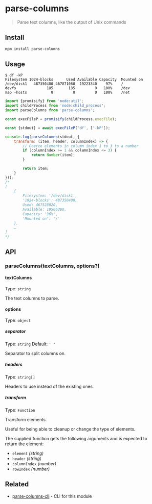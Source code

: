 # parse-columns

> Parse text columns, like the output of Unix commands

## Install

```sh
npm install parse-columns
```

## Usage

```
$ df -kP
Filesystem 1024-blocks      Used Available Capacity  Mounted on
/dev/disk1   487350400 467871060  19223340    97%    /
devfs              185       185         0   100%    /dev
map -hosts           0         0         0   100%    /net
```

```js
import {promisify} from 'node:util';
import childProcess from 'node:child_process';
import parseColumns from 'parse-columns';

const execFileP = promisify(childProcess.execFile);

const {stdout} = await execFileP('df', ['-kP']);

console.log(parseColumns(stdout, {
	transform: (item, header, columnIndex) => {
		// Coerce elements in column index 1 to 3 to a number
		if (columnIndex >= 1 && columnIndex <= 3) {
			return Number(item);
		}

		return item;
	}
}));
/*
[
	{
		Filesystem: '/dev/disk1',
		'1024-blocks': 487350400,
		Used: 467528020,
		Available: 19566380,
		Capacity: '96%',
		'Mounted on': '/'
	},
	…
]
*/
```

## API

### parseColumns(textColumns, options?)

#### textColumns

Type: `string`

The text columns to parse.

#### options

Type: `object`

##### separator

Type: `string`
Default: `' '`

Separator to split columns on.

##### headers

Type: `string[]`

Headers to use instead of the existing ones.

##### transform

Type: `Function`

Transform elements.

Useful for being able to cleanup or change the type of elements.

The supplied function gets the following arguments and is expected to return the element:

- `element` *(string)*
- `header` *(string)*
- `columnIndex` *(number)*
- `rowIndex` *(number)*

## Related

- [parse-columns-cli](https://github.com/sindresorhus/parse-columns-cli) - CLI for this module
